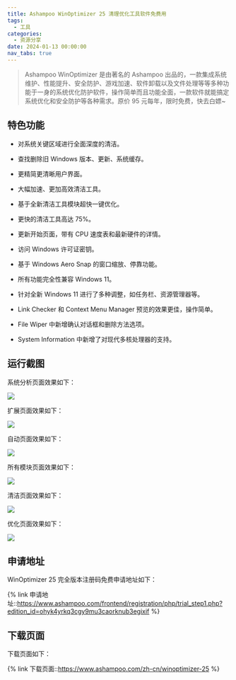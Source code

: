 ```yaml
---
title: Ashampoo WinOptimizer 25 清理优化工具软件免费用
tags:
  - 工具
categories:
  - 资源分享
date: 2024-01-13 00:00:00
nav_tabs: true
---
```


> Ashampoo WinOptimizer 是由著名的 Ashampoo 出品的，一款集成系统维护、性能提升、安全防护、游戏加速、软件卸载以及文件处理等等多种功能于一身的系统优化防护软件，操作简单而且功能全面，一款软件就能搞定系统优化和安全防护等各种需求。原价 95 元每年，限时免费，快去白嫖~

<!-- more -->

## 特色功能

* 对系统关键区域进行全面深度的清洁。

* 查找删除旧 Windows 版本、更新、系统缓存。

* 更精简更清晰用户界面。

* 大幅加速、更加高效清洁工具。

* 基于全新清洁工具模块超快一键优化。

* 更快的清洁工具高达 75%。

* 更新开始页面，带有 CPU 速度表和最新硬件的详情。

* 访问 Windows 许可证密钥。

* 基于 Windows Aero Snap 的窗口缩放、停靠功能。

* 所有功能完全性兼容 Windows 11。

* 针对全新 Windows 11 进行了多种调整，如任务栏、资源管理器等。

* Link Checker 和 Context Menu Manager 预览的效果更佳，操作简单。

* File Wiper 中新增确认对话框和删除方法选项。

* System Information 中新增了对现代多核处理器的支持。

## 运行截图

系统分析页面效果如下：

![](https://cdn.dusays.com/2024/01/666-1.jpg)

扩展页面效果如下：

![](https://cdn.dusays.com/2024/01/666-2.jpg)

自动页面效果如下：

![](https://cdn.dusays.com/2024/01/666-3.jpg)

所有模块页面效果如下：

![](https://cdn.dusays.com/2024/01/666-4.jpg)

清洁页面效果如下：

![](https://cdn.dusays.com/2024/01/666-5.jpg)

优化页面效果如下：

![](https://cdn.dusays.com/2024/01/666-6.jpg)

## 申请地址

WinOptimizer 25 完全版本注册码免费申请地址如下：

{% link 申请地址::https://www.ashampoo.com/frontend/registration/php/trial_step1.php?edition_id=ohyk4yrkq3cgy9mu3caorknub3egixif %}

## 下载页面

下载页面如下：

{% link 下载页面::https://www.ashampoo.com/zh-cn/winoptimizer-25 %}